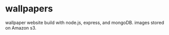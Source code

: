 wallpapers
==========

wallpaper website build with node.js, express, and mongoDB. images stored on Amazon s3. 
